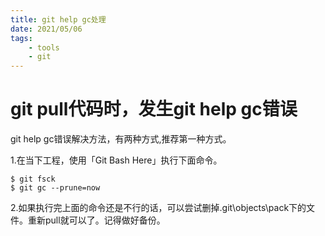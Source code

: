 ```yaml
---
title: git help gc处理
date: 2021/05/06
tags: 
    - tools
    - git
---
```



# git pull代码时，发生git help gc错误
git help gc错误解决方法，有两种方式,推荐第一种方式。

1.在当下工程，使用「Git Bash Here」执行下面命令。
```
$ git fsck
$ git gc --prune=now
```

2.如果执行完上面的命令还是不行的话，可以尝试删掉\.git\objects\pack下的文件。重新pull就可以了。记得做好备份。

